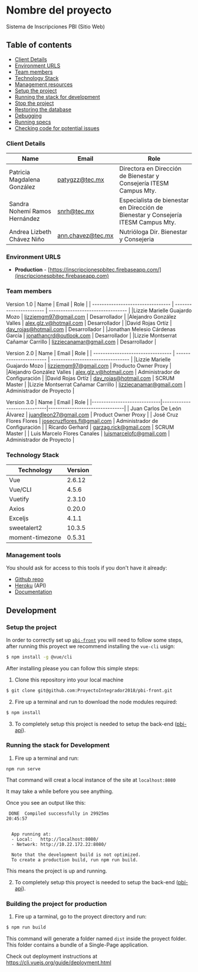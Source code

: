 # Nombre del proyecto

Sistema de Inscripciones PBI (Sitio Web)

## Table of contents

* [Client Details](#client-details)
* [Environment URLS](#environment-urls)
* [Team members](#team-members)
* [Technology Stack](#technology-stack)
* [Management resources](#management-resources)
* [Setup the project](#setup-the-project)
* [Running the stack for development](#running-the-stack-for-development)
* [Stop the project](#stop-the-project)
* [Restoring the database](#restoring-the-database)
* [Debugging](#debugging)
* [Running specs](#running-specs)
* [Checking code for potential issues](#checking-code-for-potential-issues)


### Client Details

| Name                          | Email             | Role                                                                               |
| ----------------------------  | ----------------- | ---------------------------------------------------------------------------------- |
| Patricia Magdalena González   | patygzz@tec.mx    | Directora en Dirección de Bienestar y Consejería ITESM Campus Mty.                 |
| Sandra Nohemí Ramos Hernández | snrh@tec.mx       | Especialista de bienestar en Dirección de Bienestar y Consejería ITESM Campus Mty. |
| Andrea Lizbeth Chávez Niño    | ann.chavez@tec.mx | Nutrióloga Dir. Bienestar y Consejeria                                             |


### Environment URLS

* **Production** - [https://inscripcionespbitec.firebaseapp.com/](inscripcionespbitec.firebaseapp.com)

### Team members

Version 1.0
| Name                              | Email                   | Role                              |
| --------------------------------- | ----------------------- | --------------------------------- |
|Lizzie Marielle Guajardo Mozo      | lizziemgm97@gmail.com   | Desarrollador                     |
|Alejandro González Valles          | alex.glz.v@hotmail.com  | Desarrollador                     |
|David Rojas Ortíz                  | dav_rojas@hotmail.com   | Desarrollador                     |
|Jonathan Melesio Cárdenas García   | jonathancrd@outlook.com | Desarrollador                     |
|Lizzie Montserrat Cañamar Carrillo | lizziecanamar@gmail.com | Desarrollador                     |

Version 2.0
| Name                              | Email                   | Role                              |
| --------------------------------- | ----------------------- | --------------------------------- |
|Lizzie Marielle Guajardo Mozo      | lizziemgm97@gmail.com   | Producto Owner Proxy              |
|Alejandro González Valles          | alex.glz.v@hotmail.com  | Administrador de Configuración    |
|David Rojas Ortíz                  | dav_rojas@hotmail.com   | SCRUM Master                      |
|Lizzie Montserrat Cañamar Carrillo | lizziecanamar@gmail.com | Administrador de Proyecto         |

Version 3.0
| Name                        | Email                       | Role                           |
|-----------------------------|-----------------------------|--------------------------------|
| Juan Carlos De León Álvarez | juandleon27@gmail.com       | Product Owner Proxy            |
| José Cruz Flores Flores     | josecruzflores.fl@gmail.com | Administrador de Configuración |
| Ricardo Gerhard             | garzag.rick@gmail.com       | SCRUM Master                   |
| Luis Marcelo Flores Canales | luismarcelofc@gmail.com     | Administrador de Proyecto      |

### Technology Stack
| Technology      | Version      |
| --------------- | ------------ |
| Vue             | 2.6.12       |
| Vue/CLI         | 4.5.6        |
| Vuetify         | 2.3.10       |
| Axios           | 0.20.0       |
| Exceljs         | 4.1.1        |
| sweetalert2     | 10.3.5       |
| moment-timezone | 0.5.31       |

### Management tools

You should ask for access to this tools if you don't have it already:

* [Github repo](https://github.com/ProyectoIntegrador2018/pbi-front)
* [Heroku](https://inscripcionespbi-backend.herokuapp.com) (API)
* [Documentation](https://drive.google.com/drive/u/2/folders/1HxzSv_UqLsO1F6e_aaYM3d7Hoos28w91)

## Development

### Setup the project

In order to correctly set up [`pbi-front`](https://github.com/ProyectoIntegrador2018/pbi-front) you will need to follow
some steps, after running this proyect we recommend installing the `vue-cli` usign:

```bash
$ npm install -g @vue/cli
```

After installing please you can follow this simple steps:

1. Clone this repository into your local machine

```bash
$ git clone git@github.com:ProyectoIntegrador2018/pbi-front.git
```
2. Fire up a terminal and run to download the node modules required:

```bash
$ npm install
```

3. To completely setup this project is needed to setup the back-end ([pbi-api](https://github.com/ProyectoIntegrador2018/pbi-api)).

### Running the stack for Development

1. Fire up a terminal and run:

```
npm run serve
```

That command will creat a local instance of the site at `localhost:8080`


It may take a while before you see anything.

Once you see an output like this:

```
 DONE  Compiled successfully in 29925ms                                                                         20:45:57


  App running at:
  - Local:   http://localhost:8080/
  - Network: http://10.22.172.22:8080/

  Note that the development build is not optimized.
  To create a production build, run npm run build.
```

This means the project is up and running.


2. To completely setup this proyect is needed to setup the back-end ([pbi-api](https://github.com/ProyectoIntegrador2018/pbi-api)).

### Building the project for production

1. Fire up a tarminal, go to the proyect directory and run:

```bash
$ npm run build
```

This command will generate a folder named `dist` inside the proyect folder. This folder contains a bundle of a Single-Page application.

Check out deployment instructions at https://cli.vuejs.org/guide/deployment.html

<!-- ### Firebase deployment -->

<!-- This proyect Front-end is hosted using Google Firebase Hosting -->
